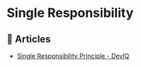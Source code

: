 # Single Responsibility

## 📕 Articles
- [Single Responsibility Principle - DevIQ](https://deviq.com/principles/single-responsibility-principle)